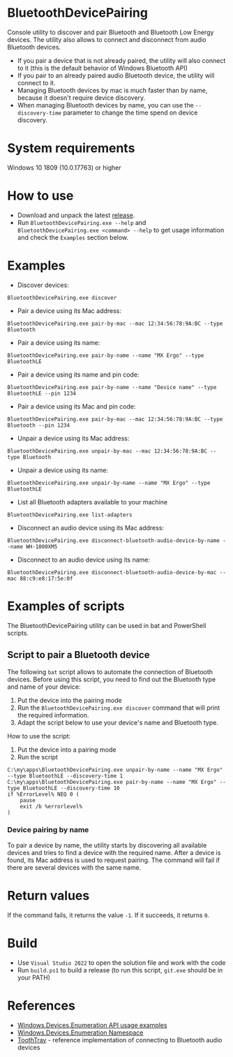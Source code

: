 # BluetoothDevicePairing
Console utility to discover and pair Bluetooth and Bluetooth Low Energy devices.
The utility also allows to connect and disconnect from audio Bluetooth devices.
* If you pair a device that is not already paired, the utility will also connect to it (this is the default behavior of Windows Bluetooth API)<br>
* If you pair to an already paired audio Bluetooth device, the utility will connect to it.
* Managing Bluetooth devices by mac is much faster than by name, because it doesn't require device discovery.
* When managing Bluetooth devices by name, you can use the `--discovery-time` parameter to change the time spend on device discovery.

# System requirements
Windows 10 1809 (10.0.17763) or higher

# How to use
* Download and unpack the latest [release](https://github.com/PolarGoose/BluetoothDevicePairing/releases).
* Run `BluetoothDevicePairing.exe --help` and `BluetoothDevicePairing.exe <command> --help` to get usage information and check the `Examples` section below.

# Examples
* Discover devices:
```
BluetoothDevicePairing.exe discover
```
* Pair a device using its Mac address:
```
BluetoothDevicePairing.exe pair-by-mac --mac 12:34:56:78:9A:BC --type Bluetooth
```
* Pair a device using its name:
```
BluetoothDevicePairing.exe pair-by-name --name "MX Ergo" --type BluetoothLE
```
* Pair a device using its name and pin code:
```
BluetoothDevicePairing.exe pair-by-name --name "Device name" --type BluetoothLE --pin 1234
```
* Pair a device using its Mac and pin code:
```
BluetoothDevicePairing.exe pair-by-mac --mac 12:34:56:78:9A:BC --type Bluetooth --pin 1234
```
* Unpair a device using its Mac address:
```
BluetoothDevicePairing.exe unpair-by-mac --mac 12:34:56:78:9A:BC --type Bluetooth
```
* Unpair a device using its name:
```
BluetoothDevicePairing.exe unpair-by-name --name "MX Ergo" --type BluetoothLE
```
* List all Bluetooth adapters available to your machine
```
BluetoothDevicePairing.exe list-adapters
```
* Disconnect an audio device using its Mac address:
```
BluetoothDevicePairing.exe disconnect-bluetooth-audio-device-by-name --name WH-1000XM5
```
* Disconnect to an audio device using its name:
```
BluetoothDevicePairing.exe disconnect-bluetooth-audio-device-by-mac --mac 88:c9:e8:17:5e:0f
```

# Examples of scripts
The BluetoothDevicePairing utility can be used in bat and PowerShell scripts.

## Script to pair a Bluetooth device
The following `bat` script allows to automate the connection of Bluetooth devices.
Before using this script, you need to find out the Bluetooth type and name of your device:
1. Put the device into the pairing mode
2. Run the `BluetoothDevicePairing.exe discover` command that will print the required information.
3. Adapt the script below to use your device's name and Bluetooth type.

How to use the script:
1. Put the device into a pairing mode
2. Run the script
```
C:\my\apps\BluetoothDevicePairing.exe unpair-by-name --name "MX Ergo" --type BluetoothLE --discovery-time 1
C:\my\apps\BluetoothDevicePairing.exe pair-by-name --name "MX Ergo" --type BluetoothLE --discovery-time 10
if %ErrorLevel% NEQ 0 (
    pause
    exit /b %errorlevel%
)
```

### Device pairing by name
To pair a device by name, the utility starts by discovering all available devices and tries to find a device with the required name. After a device is found, its Mac address is used to request pairing. The command will fail if there are several devices with the same name.

# Return values
If the command fails, it returns the value `-1`. If it succeeds, it returns `0`.

# Build
* Use `Visual Studio 2022` to open the solution file and work with the code
* Run `build.ps1` to build a release (to run this script, `git.exe` should be in your PATH)

# References
* [Windows.Devices.Enumeration API usage examples](https://github.com/microsoft/Windows-universal-samples/tree/master/Samples/DeviceEnumerationAndPairing)
* [Windows.Devices.Enumeration Namespace](https://docs.microsoft.com/en-us/uwp/api/Windows.Devices.Enumeration)
* [ToothTray](https://github.com/m2jean/ToothTray/tree/master) - reference implementation of connecting to Bluetooth audio devices

